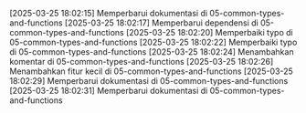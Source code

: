 [2025-03-25 18:02:15] Memperbarui dokumentasi di 05-common-types-and-functions
[2025-03-25 18:02:17] Memperbarui dependensi di 05-common-types-and-functions
[2025-03-25 18:02:20] Memperbaiki typo di 05-common-types-and-functions
[2025-03-25 18:02:22] Memperbaiki typo di 05-common-types-and-functions
[2025-03-25 18:02:24] Menambahkan komentar di 05-common-types-and-functions
[2025-03-25 18:02:26] Menambahkan fitur kecil di 05-common-types-and-functions
[2025-03-25 18:02:29] Memperbarui dokumentasi di 05-common-types-and-functions
[2025-03-25 18:02:31] Memperbarui dokumentasi di 05-common-types-and-functions
